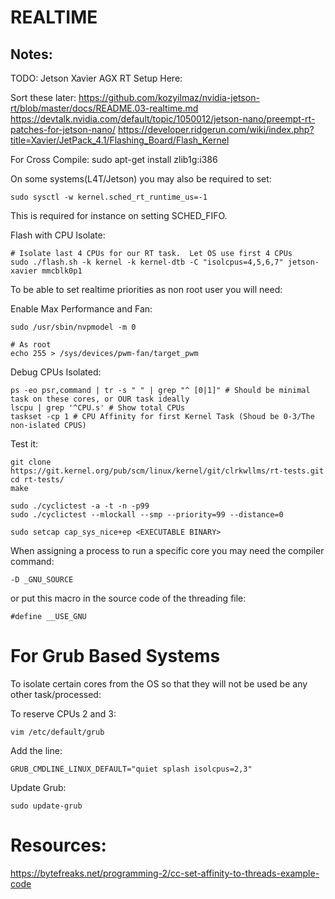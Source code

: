 

# REALTIME


## Notes:

TODO:
Jetson Xavier AGX RT Setup Here:

Sort these later:
https://github.com/kozyilmaz/nvidia-jetson-rt/blob/master/docs/README.03-realtime.md
https://devtalk.nvidia.com/default/topic/1050012/jetson-nano/preempt-rt-patches-for-jetson-nano/
https://developer.ridgerun.com/wiki/index.php?title=Xavier/JetPack_4.1/Flashing_Board/Flash_Kernel

For Cross Compile:
sudo apt-get install zlib1g:i386


On some systems(L4T/Jetson) you may also be required to set:
```
sudo sysctl -w kernel.sched_rt_runtime_us=-1
```
This is required for instance on setting SCHED_FIFO.

Flash with CPU Isolate:

```
# Isolate last 4 CPUs for our RT task.  Let OS use first 4 CPUs
sudo ./flash.sh -k kernel -k kernel-dtb -C "isolcpus=4,5,6,7" jetson-xavier mmcblk0p1
```

To be able to set realtime priorities as non root user you will need:

Enable Max Performance and Fan:
```
sudo /usr/sbin/nvpmodel -m 0

# As root
echo 255 > /sys/devices/pwm-fan/target_pwm 
```

Debug CPUs Isolated:
```
ps -eo psr,command | tr -s " " | grep "^ [0|1]" # Should be minimal task on these cores, or OUR task ideally
lscpu | grep '^CPU.s' # Show total CPUs
taskset -cp 1 # CPU Affinity for first Kernel Task (Shoud be 0-3/The non-islated CPUS)
```
Test it:


```
git clone https://git.kernel.org/pub/scm/linux/kernel/git/clrkwllms/rt-tests.git
cd rt-tests/
make

sudo ./cyclictest -a -t -n -p99
sudo ./cyclictest --mlockall --smp --priority=99 --distance=0
```

```
sudo setcap cap_sys_nice+ep <EXECUTABLE BINARY>
```


When assigning a process to run a specific core you may need the compiler command:
```
-D _GNU_SOURCE
```

or put this macro in the source code of the threading file:
```
#define __USE_GNU
```



# For Grub Based Systems
To isolate certain cores from the OS so that they will not be used be any other task/processed:

To reserve CPUs 2 and 3:
```
vim /etc/default/grub
```

Add the line:
```
GRUB_CMDLINE_LINUX_DEFAULT="quiet splash isolcpus=2,3"
```

Update Grub:
```
sudo update-grub
```


# Resources:

https://bytefreaks.net/programming-2/cc-set-affinity-to-threads-example-code

